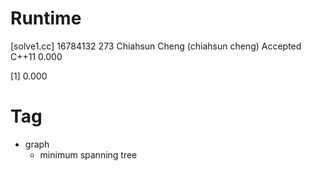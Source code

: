 # Runtime

[solve1.cc]
16784132    273 Chiahsun Cheng (chiahsun cheng)   Accepted  C++11   0.000


[1] 0.000


# Tag

* graph
    * minimum spanning tree
